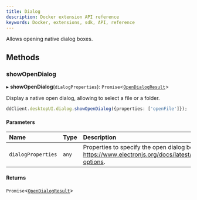 ```yaml
---
title: Dialog
description: Docker extension API reference
keywords: Docker, extensions, sdk, API, reference
---
```


Allows opening native dialog boxes.

## Methods

### showOpenDialog

▸ **showOpenDialog**(`dialogProperties`): `Promise`<[`OpenDialogResult`](OpenDialogResult.md)\>

Display a native open dialog, allowing to select a file or a folder.

```typescript
ddClient.desktopUI.dialog.showOpenDialog({properties: ['openFile']});
```

#### Parameters

| Name | Type | Description |
| :------ | :------ | :------ |
| `dialogProperties` | `any` | Properties to specify the open dialog behaviour, see https://www.electronjs.org/docs/latest/api/dialog#dialogshowopendialogbrowserwindow-options. |

#### Returns

`Promise`<[`OpenDialogResult`](OpenDialogResult.md)\>
